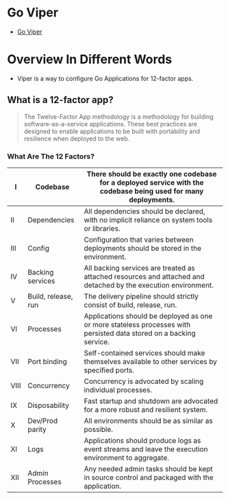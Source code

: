 # Go Viper

* [Go Viper](https://github.com/spf13/viper)

# Overview In Different Words

* Viper is a way to configure Go Applications for 12-factor apps.

## What is a 12-factor app?

> The Twelve-Factor App methodology is a methodology for building software-as-a-service applications. These best practices are designed to enable applications to be built with portability and resilience when deployed to the web.

### What Are The 12 Factors?

| I    | Codebase            | There should be exactly one codebase for a deployed service with the codebase being used for many deployments.      |
|------|---------------------|---------------------------------------------------------------------------------------------------------------------|
| II   | Dependencies        | All dependencies should be declared, with no implicit reliance on system tools or libraries.                        |
| III  | Config              | Configuration that varies between deployments should be stored in the environment.                                  |
| IV   | Backing services    | All backing services are treated as attached resources and attached and detached by the execution environment.      |
| V    | Build, release, run | The delivery pipeline should strictly consist of build, release, run.                                               |
| VI   | Processes           | Applications should be deployed as one or more stateless processes with persisted data stored on a backing service. |
| VII  | Port binding        | Self-contained services should make themselves available to other services by specified ports.                      |
| VIII | Concurrency         | Concurrency is advocated by scaling individual processes.                                                           |
| IX   | Disposability       | Fast startup and shutdown are advocated for a more robust and resilient system.                                     |
| X    | Dev/Prod parity     | All environments should be as similar as possible.                                                                  |
| XI   | Logs                | Applications should produce logs as event streams and leave the execution environment to aggregate.                 |
| XII  | Admin Processes     | Any needed admin tasks should be kept in source control and packaged with the application.                          |



